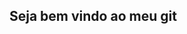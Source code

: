 ## Seja bem vindo ao meu git

<!--
**Briel1514/Briel1514** is a ✨ _special_ ✨ repository because its `README.md` (this file) appears on your GitHub profile.

- me chamo Gabriel Tokarski e estou iniciando minha caminhada agora pelo github dia 23 de setembro


 **Para entrar em  contado comigo** 


![](https://media1.tenor.com/m/RmjQujZby3MAAAAd/oin-oindao.gif)
